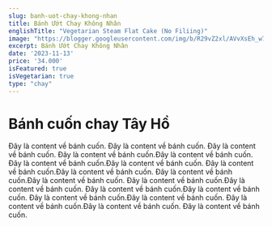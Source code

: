 ```yaml
---
slug: banh-uot-chay-khong-nhan
title: Bánh Ướt Chay Không Nhân
englishTitle: "Vegetarian Steam Flat Cake (No Filiing)"
image: "https://blogger.googleusercontent.com/img/b/R29vZ2xl/AVvXsEh_w7OsEaLnvwAlzbPHFOI6j90kt0Yib6pHMztA9Chpiq3aXHHHBvHf9PAHeP3XrWM0OAnli5E-fMfC8Ov88M7Zy9EfIs5MXP80LfBPpLA3EaruweOZ_sfLGBR4OYWKHEPkvUZ3kjHkXNEVHsjfwtaUF5phaQH3a7hTIyQMEfOU46M-lQ/s1600/BanhUotChay(KhongNhan).jpg"
excerpt: Bánh Ướt Chay Không Nhân
date: '2023-11-13'
price: '34.000'
isFeatured: true
isVegetarian: true
type: "chay"
---
```

# Bánh cuốn chay Tây Hồ

Đây là content về bánh cuốn. Đây là content về bánh cuốn. Đây là content về bánh cuốn. Đây là content về bánh cuốn.Đây là content về bánh cuốn. Đây là content về bánh cuốn.Đây là content về bánh cuốn. Đây là content về bánh cuốn.Đây là content về bánh cuốn. Đây là content về bánh cuốn.Đây là content về bánh cuốn. Đây là content về bánh cuốn.Đây là content về bánh cuốn. Đây là content về bánh cuốn.Đây là content về bánh cuốn. Đây là content về bánh cuốn.Đây là content về bánh cuốn. Đây là content về bánh cuốn.Đây là content về bánh cuốn. Đây là content về bánh cuốn.